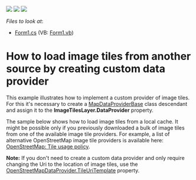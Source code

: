 <!-- default badges list -->
![](https://img.shields.io/endpoint?url=https://codecentral.devexpress.com/api/v1/VersionRange/128576605/13.2.7%2B)
[![](https://img.shields.io/badge/Open_in_DevExpress_Support_Center-FF7200?style=flat-square&logo=DevExpress&logoColor=white)](https://supportcenter.devexpress.com/ticket/details/E4758)
[![](https://img.shields.io/badge/📖_How_to_use_DevExpress_Examples-e9f6fc?style=flat-square)](https://docs.devexpress.com/GeneralInformation/403183)
<!-- default badges end -->
<!-- default file list -->
*Files to look at*:

* [Form1.cs](./CS/CustomProvider/Form1.cs) (VB: [Form1.vb](./VB/CustomProvider/Form1.vb))
<!-- default file list end -->
# How to load image tiles from another source by creating custom data provider


<p>This example illustrates how to implement a custom provider of image tiles. For this it's necessary to create a <a href="http://help.devexpress.com/#WindowsForms/clsDevExpressXtraMapMapDataProviderBasetopic"><u>MapDataProviderBase</u></a> class descendant and assign it to the <strong>ImageTilesLayer.DataProvider</strong> property.</p>
<p>The sample below shows how to load image tiles from a local cache. It might be possible only if you previously downloaded a bulk of image tiles from one of the available image tile providers. For example, a list of alternative OpenStreetMap image tile providers is available here: <a href="http://wiki.openstreetmap.org/wiki/Tile_usage_policy#Alternative_OpenStreetMap_Tile_Providers">OpenStreetMap: Tile usage policy</a>.</p>
<p><strong>Note:</strong> If you don't need to create a custom data provider and only require changing the Uri to the location of image tiles, use the <a href="https://documentation.devexpress.com/#WindowsForms/DevExpressXtraMapOpenStreetMapDataProvider_TileUriTemplatetopic">OpenStreetMapDataProvider.TileUriTemplate</a> property.</p>

<br/>


